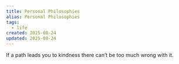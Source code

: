 ```yaml
---
title: Personal Philosophies
alias: Personal Philosophies
tags:
  - life
created: 2025-08-24
updated: 2025-08-24
---
```


If a path leads you to kindness there can’t be too much wrong with it.